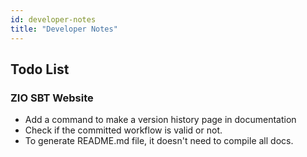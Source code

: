 ```yaml
---
id: developer-notes
title: "Developer Notes"
---
```


## Todo List

### ZIO SBT Website
- Add a command to make a version history page in documentation
- Check if the committed workflow is valid or not.
- To generate README.md file, it doesn't need to compile all docs.

